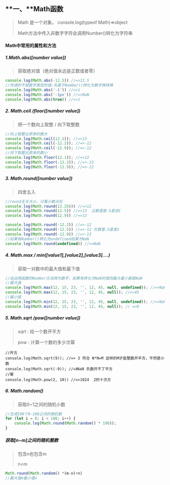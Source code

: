 ## **一、**Math函数

> Math 是一个对象。 console.log(typeof Math)=>object
>
> Math方法中传入非数字字符会调用Number()转化为字符串

####  Math中常用的属性和方法

##### 1.Math.abs([number value])

>获取绝对值（绝对值永远是正数或者零）

``` javascript
console.log(Math.abs(-12.5)) //=>12.5
//传递的不是数字类型的值:先基于Number()转化为数字再转换
console.log(Math.abs('-1')) //=>1
console.log(Math.abs('-1px')) //=>NaN
console.log(Math.abs(true)) //=>1
```

##### 2. Math.ceil /floor([number value])

>把一个数向上取整 / 向下取整数

```javascript
//向上取整比原来的数大
console.log(Math.ceil(12.2)); //=>13
console.log(Math.ceil(-12.2)); //=>-12
console.log(Math.ceil(-12.9)); //=>-12
//向下取整比原来的数小
console.log(Math.floor(12.1)); //=>12
console.log(Math.floor(-12.2)); //=>-13
console.log(Math.floor(-12.9)); //=>-12
```

##### 3. Math.round([number value])

   >四舍五入

```JavaScript
//round无关大小，只看小数点后
console.log(Math.round(12.256)) //=>12
console.log(Math.round(12.5)) //=>13  正数里面.5是进1
console.log(Math.round(12.9)) //=>13

console.log(Math.round(-12.2)) //=>-12
console.log(Math.round(-12.5)) //=>-12 负数里.5是舍1
console.log(Math.round(-12.9)) //=>-13
//如果有Number()转化为undefined结果为NaN
console.log(Math.round(undefined)) //=>NaN
```

##### 4. Math.max / min([value1],[value2],[value3]....)

   >获取一对数中的最大值和最下值

```javascript
//会运用函数的Number方法转为数字，如果有转化为NaN的值则最大最小都是NaN
//最大值
console.log(Math.max(12, 15, 23, '', 12, 45, null, undefined)); //=>NaN
console.log(Math.max(12, 15, 23, '', 12, 45, null)); //=>45
//最小值
console.log(Math.min(12, 15, 23, '', 12, 45, null, undefined)); //=>NaN
console.log(Math.min(12, 15, 23, '', 12, 45, null)); // =>0
```

##### 5. Math.sqrt /pow([number value])

   > sqrt : 给一个数开平方
   >
   > pow : 计算一个数的多少次幂

```
//开方
console.log(Math.sqrt(9)); //=> 3 符合 N*N=M 这样的M才能整数开平方，不然是小数
console.log(Math.sqrt(-9)); //=》NaN 负数开不了平方
//幂
console.log(Math.pow(2, 10)) //=>1024  2的十次方
```

##### 6. Math.random()

   >获取0~1之间的随机小数

```JavaScript
//生成100个0-100之间的随机数
for (let i = 0; i < 100; i++) {
    console.log(Math.round(Math.random() * 100));
}
```

#####  获取[n~m]之间的随机整数

>包含n也包含m
>
>n<m

```JavaScript
Math.round(Math.random() *(m-n)+n)
//最大值m最小值n
```